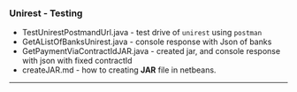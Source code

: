 ### Unirest - Testing

- TestUnirestPostmandUrl.java - test drive of `unirest` using `postman`
- GetAListOfBanksUnirest.java - console response with Json of banks
- GetPaymentViaContractIdJAR.java - created jar, and console response with json with fixed contractId 
- createJAR.md - how to creating **JAR** file in netbeans.

---
